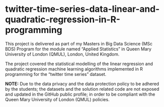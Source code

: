 # twitter-time-series-data-linear-and-quadratic-regression-in-R-programming

This project is delivered as part of my Masters in Big Data Science (MSc BDS) Program for the module named “Applied Statistics” in Queen Mary University of London (QMUL), London, United Kingdom.  

The project covered the statistical modelling of the linear regression and quadratic regression machine learning algorithms implemented in R programming for the “twitter time series” dataset.  

**NOTE:** Due to the data privacy and the data protection policy to be adhered by the students; the datasets and the solution related code are not exposed and updated in the GitHub public profile; in order to be compliant with the Queen Mary University of London (QMUL) policies.
